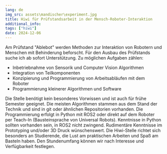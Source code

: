 ```yaml
---
lang: de
img_src: assets\mandischer\experiment.jpg
title: Hiwi für Prüfstandsarbeit in der Mensch-Roboter-Interaktion
additional_info: 
tags: ["hiwi"]
date: 2024-12-06
---
```


Am Prüfstand "Ablebot" werden Methoden zur Interaktion von Robotern und Menschen mit Behinderung beforscht. Für den Ausbau des Prüfstands suche ich ab sofort Unterstützung. Zu möglichen Aufgaben zählen:
- Inbetriebnahme von Sensorik und Computer Vision Algorithmen
- Integration von Teilkomponenten
- Konzipierung und Programmierung von Arbeitsabläufen mit dem Roboter
- Programmierung kleinerer Algorithmen und Software

Die Stelle benötigt kein besonderes Vorwissen und ist auch für frühe Semester geeignet. Die meisten Algorithmen stammen aus dem Stand der Technik und sind in git oder ähnlichen Repositorien vorhanden. Die Programmierung erfolgt in Python mit ROS2 oder direkt auf dem Roboter per Teach-In (Bausteinsprache von Universal Robots). Kenntnisse in Python sollten vorhanden sein, in ROS2 nicht zwingend. Rudimentäre Kenntnisse im Prototyping und/oder 3D Druck wünschenswert. Die Hiwi-Stelle richtet sich besonders an Studierende, die Lust am praktischen Arbeiten und Spaß am Basteln haben. Den Stundenumfang können wir nach Interesse und Verfügbarkeit festlegen.